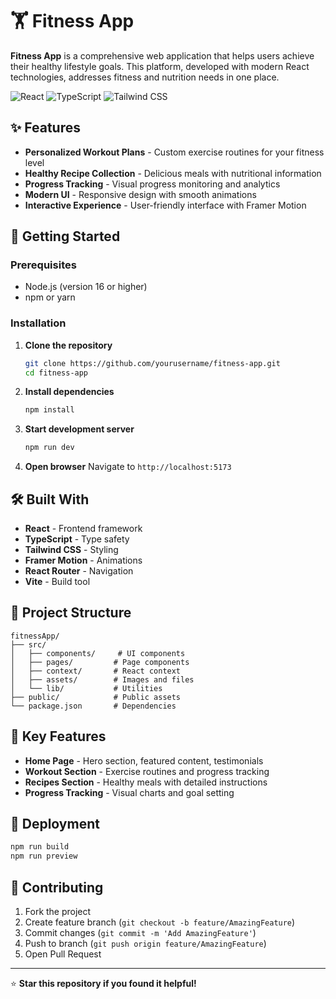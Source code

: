 # 🏋️ Fitness App

**Fitness App** is a comprehensive web application that helps users achieve their healthy lifestyle goals. This platform, developed with modern React technologies, addresses fitness and nutrition needs in one place.

![React](https://img.shields.io/badge/React-18.0.0-blue?style=for-the-badge&logo=react)
![TypeScript](https://img.shields.io/badge/TypeScript-5.0.0-blue?style=for-the-badge&logo=typescript)
![Tailwind CSS](https://img.shields.io/badge/Tailwind_CSS-3.0.0-38B2AC?style=for-the-badge&logo=tailwind-css)

## ✨ Features

- **Personalized Workout Plans** - Custom exercise routines for your fitness level
- **Healthy Recipe Collection** - Delicious meals with nutritional information
- **Progress Tracking** - Visual progress monitoring and analytics
- **Modern UI** - Responsive design with smooth animations
- **Interactive Experience** - User-friendly interface with Framer Motion

## 🚀 Getting Started

### Prerequisites
- Node.js (version 16 or higher)
- npm or yarn

### Installation

1. **Clone the repository**
   ```bash
   git clone https://github.com/yourusername/fitness-app.git
   cd fitness-app
   ```

2. **Install dependencies**
   ```bash
   npm install
   ```

3. **Start development server**
   ```bash
   npm run dev
   ```

4. **Open browser**
   Navigate to `http://localhost:5173`

## 🛠️ Built With

- **React** - Frontend framework
- **TypeScript** - Type safety
- **Tailwind CSS** - Styling
- **Framer Motion** - Animations
- **React Router** - Navigation
- **Vite** - Build tool

## 📁 Project Structure

```
fitnessApp/
├── src/
│   ├── components/     # UI components
│   ├── pages/         # Page components
│   ├── context/       # React context
│   ├── assets/        # Images and files
│   └── lib/           # Utilities
├── public/            # Public assets
└── package.json       # Dependencies
```

## 🎯 Key Features

- **Home Page** - Hero section, featured content, testimonials
- **Workout Section** - Exercise routines and progress tracking
- **Recipes Section** - Healthy meals with detailed instructions
- **Progress Tracking** - Visual charts and goal setting

## 🚀 Deployment

```bash
npm run build
npm run preview
```

## 🤝 Contributing

1. Fork the project
2. Create feature branch (`git checkout -b feature/AmazingFeature`)
3. Commit changes (`git commit -m 'Add AmazingFeature'`)
4. Push to branch (`git push origin feature/AmazingFeature`)
5. Open Pull Request

---

⭐ **Star this repository if you found it helpful!**
